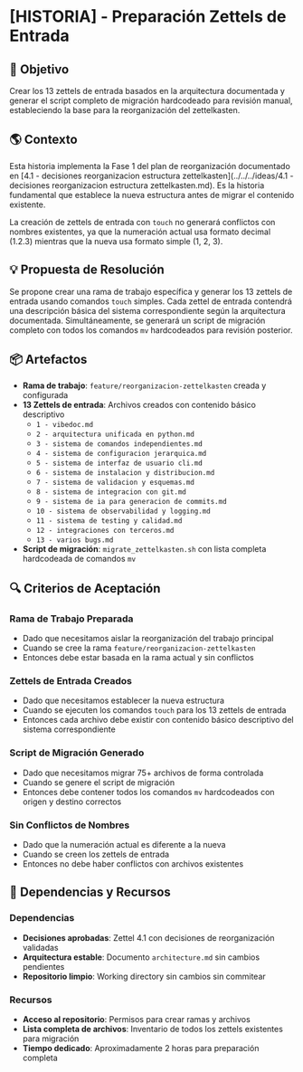 # [HISTORIA] - Preparación Zettels de Entrada

## 🎯 Objetivo

Crear los 13 zettels de entrada basados en la arquitectura documentada y generar el script completo de migración hardcodeado para revisión manual, estableciendo la base para la reorganización del zettelkasten.

## 🌎 Contexto

Esta historia implementa la Fase 1 del plan de reorganización documentado en [4.1 - decisiones reorganizacion estructura zettelkasten](../../../ideas/4.1 - decisiones reorganizacion estructura zettelkasten.md). Es la historia fundamental que establece la nueva estructura antes de migrar el contenido existente.

La creación de zettels de entrada con `touch` no generará conflictos con nombres existentes, ya que la numeración actual usa formato decimal (1.2.3) mientras que la nueva usa formato simple (1, 2, 3).

## 💡 Propuesta de Resolución

Se propone crear una rama de trabajo específica y generar los 13 zettels de entrada usando comandos `touch` simples. Cada zettel de entrada contendrá una descripción básica del sistema correspondiente según la arquitectura documentada. Simultáneamente, se generará un script de migración completo con todos los comandos `mv` hardcodeados para revisión posterior.

## 📦 Artefactos

- **Rama de trabajo**: `feature/reorganizacion-zettelkasten` creada y configurada
- **13 Zettels de entrada**: Archivos creados con contenido básico descriptivo
  - `1 - vibedoc.md`
  - `2 - arquitectura unificada en python.md`
  - `3 - sistema de comandos independientes.md`
  - `4 - sistema de configuracion jerarquica.md`
  - `5 - sistema de interfaz de usuario cli.md`
  - `6 - sistema de instalacion y distribucion.md`
  - `7 - sistema de validacion y esquemas.md`
  - `8 - sistema de integracion con git.md`
  - `9 - sistema de ia para generacion de commits.md`
  - `10 - sistema de observabilidad y logging.md`
  - `11 - sistema de testing y calidad.md`
  - `12 - integraciones con terceros.md`
  - `13 - varios bugs.md`
- **Script de migración**: `migrate_zettelkasten.sh` con lista completa hardcodeada de comandos `mv`

## 🔍 Criterios de Aceptación

### Rama de Trabajo Preparada
- Dado que necesitamos aislar la reorganización del trabajo principal
- Cuando se cree la rama `feature/reorganizacion-zettelkasten`
- Entonces debe estar basada en la rama actual y sin conflictos

### Zettels de Entrada Creados
- Dado que necesitamos establecer la nueva estructura
- Cuando se ejecuten los comandos `touch` para los 13 zettels de entrada
- Entonces cada archivo debe existir con contenido básico descriptivo del sistema correspondiente

### Script de Migración Generado
- Dado que necesitamos migrar 75+ archivos de forma controlada
- Cuando se genere el script de migración
- Entonces debe contener todos los comandos `mv` hardcodeados con origen y destino correctos

### Sin Conflictos de Nombres
- Dado que la numeración actual es diferente a la nueva
- Cuando se creen los zettels de entrada
- Entonces no debe haber conflictos con archivos existentes

## 🔗 Dependencias y Recursos

### Dependencias

- **Decisiones aprobadas**: Zettel 4.1 con decisiones de reorganización validadas
- **Arquitectura estable**: Documento `architecture.md` sin cambios pendientes
- **Repositorio limpio**: Working directory sin cambios sin commitear

### Recursos

- **Acceso al repositorio**: Permisos para crear ramas y archivos
- **Lista completa de archivos**: Inventario de todos los zettels existentes para migración
- **Tiempo dedicado**: Aproximadamente 2 horas para preparación completa
